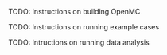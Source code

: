 TODO: Instructions on building OpenMC

TODO: Instructions on running example cases

TODO: Intructions on running data analysis
